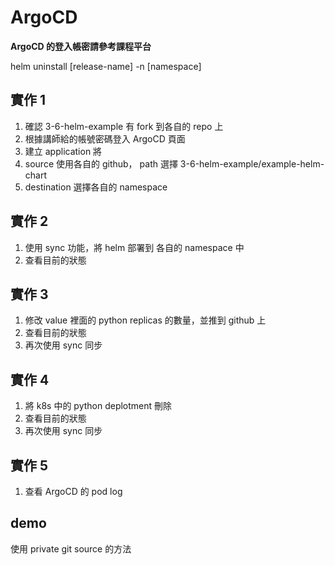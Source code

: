 # ArgoCD

**ArgoCD 的登入帳密請參考課程平台**

helm uninstall [release-name] -n [namespace] 

## 實作 1
1. 確認 3-6-helm-example 有 fork 到各自的 repo 上
2. 根據講師給的帳號密碼登入 ArgoCD 頁面
3. 建立 application 將
4. source 使用各自的 github， path 選擇 3-6-helm-example/example-helm-chart
5. destination 選擇各自的 namespace

## 實作 2
1. 使用 sync 功能，將 helm 部署到 各自的 namespace 中
2. 查看目前的狀態

## 實作 3
1. 修改 value 裡面的 python replicas 的數量，並推到 github 上
2. 查看目前的狀態
3. 再次使用 sync 同步

## 實作 4
1. 將 k8s 中的 python deplotment 刪除
2. 查看目前的狀態
3. 再次使用 sync 同步

## 實作 5
1. 查看 ArgoCD 的 pod log

## demo
使用 private git source 的方法